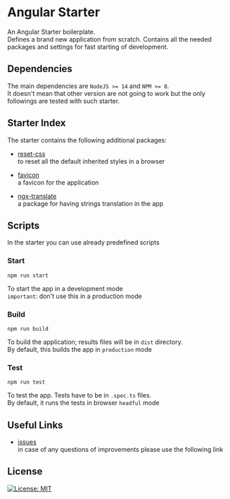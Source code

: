 # Angular Starter #

An Angular Starter boilerplate.  
Defines a brand new application from scratch. Contains all the needed packages and settings for fast starting of
development.

## Dependencies ##

The main dependencies are `NodeJS >= 14` and `NPM >= 8`.  
It doesn't mean that other version are not going to work but the only followings are tested with such starter.

## Starter Index ##

The starter contains the following additional packages:

* [reset-css](https://www.npmjs.com/package/reset-css)  
  to reset all the default inherited styles in a browser

* [favicon](https://www.iconfinder.com/)  
  a favicon for the application

* [ngx-translate](https://www.npmjs.com/package/@ngx-translate/core)  
  a package for having strings translation in the app

## Scripts ##

In the starter you can use already predefined scripts

### Start ###

```shell
npm run start
```

To start the app in a development mode  
`important`: don't use this in a production mode

### Build ###

```shell
npm run build
```

To build the application; results files will be in `dist` directory.  
By default, this builds the app in `production` mode

### Test ###

```shell
npm run test
```

To test the app. Tests have to be in `.spec.ts` files.  
By default, it runs the tests in browser `headful` mode

## Useful Links ##

* [issues](https://github.com/dskuratovich/angular-starter/issues)  
  in case of any questions of improvements please use the following link

## License ##

[![License: MIT](https://img.shields.io/badge/License-MIT-yellow.svg)](https://github.com/dskuratovich/angular-starter/blob/master/LICENSE)

